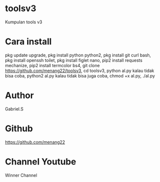 # toolsv3
Kumpulan tools v3
# Cara install
pkg update upgrade, 
pkg install python python2,
pkg install git curl bash,
pkg install openssh toilet,
pkg install figlet nano, 
pip2 install requests mechanize,
pip2 install termcolor bs4,
git clone https://github.com/menang22/toolsv3,
cd toolsv3,
python al.py kalau tidak bisa coba, 
python2 al.py kalau tidak bisa juga coba,
chmod +x al.py,
./al.py
# Author
Gabriel.S
# Github
https://github.com/menang22
# Channel Youtube
Winner Channel
